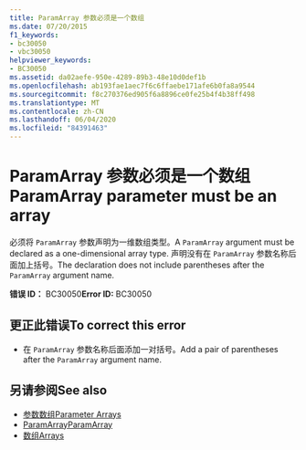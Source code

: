 ```yaml
---
title: ParamArray 参数必须是一个数组
ms.date: 07/20/2015
f1_keywords:
- bc30050
- vbc30050
helpviewer_keywords:
- BC30050
ms.assetid: da02aefe-950e-4289-89b3-48e10d0def1b
ms.openlocfilehash: ab193fae1aec7f6c6ffaebe171afe6b0fa8a9544
ms.sourcegitcommit: f8c270376ed905f6a8896ce0fe25b4f4b38ff498
ms.translationtype: MT
ms.contentlocale: zh-CN
ms.lasthandoff: 06/04/2020
ms.locfileid: "84391463"
---
```

# <a name="paramarray-parameter-must-be-an-array"></a><span data-ttu-id="e87a2-102">ParamArray 参数必须是一个数组</span><span class="sxs-lookup"><span data-stu-id="e87a2-102">ParamArray parameter must be an array</span></span>
<span data-ttu-id="e87a2-103">必须将 `ParamArray` 参数声明为一维数组类型。</span><span class="sxs-lookup"><span data-stu-id="e87a2-103">A `ParamArray` argument must be declared as a one-dimensional array type.</span></span> <span data-ttu-id="e87a2-104">声明没有在 `ParamArray` 参数名称后面加上括号。</span><span class="sxs-lookup"><span data-stu-id="e87a2-104">The declaration does not include parentheses after the `ParamArray` argument name.</span></span>  
  
 <span data-ttu-id="e87a2-105">**错误 ID：** BC30050</span><span class="sxs-lookup"><span data-stu-id="e87a2-105">**Error ID:** BC30050</span></span>  
  
## <a name="to-correct-this-error"></a><span data-ttu-id="e87a2-106">更正此错误</span><span class="sxs-lookup"><span data-stu-id="e87a2-106">To correct this error</span></span>  
  
- <span data-ttu-id="e87a2-107">在 `ParamArray` 参数名称后面添加一对括号。</span><span class="sxs-lookup"><span data-stu-id="e87a2-107">Add a pair of parentheses after the `ParamArray` argument name.</span></span>  
  
## <a name="see-also"></a><span data-ttu-id="e87a2-108">另请参阅</span><span class="sxs-lookup"><span data-stu-id="e87a2-108">See also</span></span>

- [<span data-ttu-id="e87a2-109">参数数组</span><span class="sxs-lookup"><span data-stu-id="e87a2-109">Parameter Arrays</span></span>](../programming-guide/language-features/procedures/parameter-arrays.md)
- [<span data-ttu-id="e87a2-110">ParamArray</span><span class="sxs-lookup"><span data-stu-id="e87a2-110">ParamArray</span></span>](../language-reference/modifiers/paramarray.md)
- [<span data-ttu-id="e87a2-111">数组</span><span class="sxs-lookup"><span data-stu-id="e87a2-111">Arrays</span></span>](../programming-guide/language-features/arrays/index.md)
